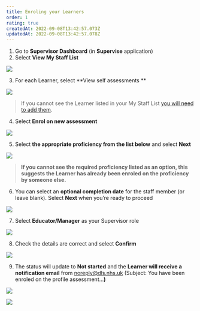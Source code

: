 ```yaml
---
title: Enroling your Learners
order: 1
rating: true
createdAt: 2022-09-08T13:42:57.073Z
updatedAt: 2022-09-08T13:42:57.078Z
---
```

1. Go to **Supervisor Dashboard** (in **Supervise** application)
2. Select **View My Staff List**

![](/img/enrolling_1.png)

3. For each Learner, select **View self assessments  **

![](/img/enrolling_2.png)

> If you cannot see the Learner listed in your My Staff List [you will need to add them](/user-guide/educator/03-staff-list/adding-delegates-to-your-staff-list).

4. Select **Enrol on new assessment**

![](/img/enrolling_3.png)

5. Select **the appropriate proficiency from the list below** and select **Next**

![](/img/enrolling_4.png)

> **If you cannot see the required proficiency listed as an option, this suggests the Learner has already been enroled on the proficiency by someone else.** 

6. You can select an **optional completion date** for the staff member (or leave blank). Select **Next** when you’re ready to proceed 

![](/img/enrolling_5.png)

7. Select **Educator/Manager** as your Supervisor role

![](/img/enrolling_6.png)

8. Check the details are correct and select **Confirm**

![](/img/enrolling_7.png)

9. The status will update to **Not started** and the **Learner will receive a notification email** from noreply@dls.nhs.uk (Subject: You have been enroled on the profile assessment...**)** 

![](/img/enrolling_8.png)

![](/img/enrolling_9.png)
